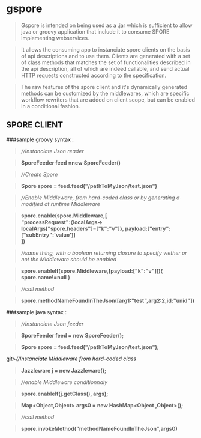 gspore
======

>Gspore is intended on being used as a .jar which is 
>sufficient to allow java or groovy application that include it to consume SPORE implementing webservices.  

>It allows the consuming app to instanciate 
>spore clients on the basis of api descriptions and to use them.
>Clients are generated with a set of class methods that matches the set of functionalities described in the api description, all of which are indeed callable, and send actual HTTP requests constructed according to the
specification.  

>The raw features of the spore client and it's 
>dynamically generated methods can be customized by the middlewares, 
>which are specific workflow rewriters that are added on client scope,
>but can be enabled in a conditional fashion.




SPORE CLIENT 
------------

###sample groovy syntax :

>*//Instanciate Json reader*

>**SporeFeeder feed =new SporeFeeder()**

>*//Create Spore*

>**Spore spore = feed.feed("/pathToMyJson/test.json")**

>*//Enable Middleware, from hard-coded class or by generating a modified at runtime Middleware*

>**spore.enable(spore.Middleware,[  
"processRequest":{localArgs->  
localArgs["spore.headers"]=["k":"v"]},  payload:["entry":["subEntry":'value']]  
])**

>*//same thing, with a boolean returning closure to specify wether or not
the Middleware should be enabled*

>**spore.enableIf(spore.Middleware,[payload:["k":"v"]]){
			 spore.name!=null
			 }**

>*//call method*

>**spore.methodNameFoundInTheJson([arg1:"test",arg2:2,id:"unid"])**

###sample java syntax : 

>*//Instanciate Json feeder*

>**SporeFeeder feed = new SporeFeeder();**
		
>**Spore spore = feed.feed("/pathToMyJson/test.json");**
		
git>*//Instanciate Middleware from hard-coded class*

>**Jazzleware j = new Jazzleware();**

>*//enable Middleware conditionnaly*

>**spore.enableIf(j.getClass(), args);**

>**Map<Object,Object> args0 = new HashMap<Object ,Object>();**

>*//call method*

>**spore.invokeMethod("methodNameFoundInTheJson",args0)**
